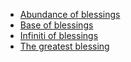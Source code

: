 - [Abundance of blessings](https://quran.com/4/40)
- [Base of blessings](https://quran.com/42/22)
- [Infiniti of blessings](https://quran.com/9/21)
- [The greatest blessing](https://quran.com/3/15)
